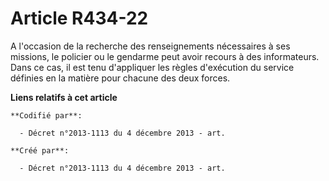 # Article R434-22

A l'occasion de la recherche des renseignements nécessaires à ses missions, le policier ou le gendarme peut avoir recours à
des informateurs. Dans ce cas, il est tenu d'appliquer les règles d'exécution du service définies en la matière pour chacune
des deux forces.

**Liens relatifs à cet article**

	**Codifié par**:

	  - Décret n°2013-1113 du 4 décembre 2013 - art.

	**Créé par**:

	  - Décret n°2013-1113 du 4 décembre 2013 - art.
